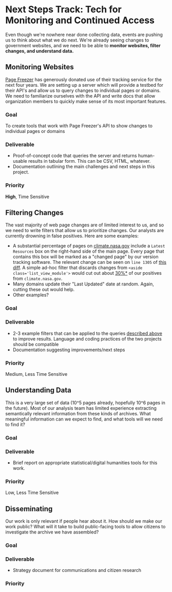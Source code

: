 # Next Steps Track: Tech for Monitoring and Continued Access

Even though we're nowhere near done collecting data, events are pushing us to think about what we do next. We're already seeing changes to government websites, and we need to be able to **monitor websites, filter changes, and understand data.**

## Monitoring Websites

[Page Freezer](http://www.pagefreezer.com) has generously donated use of their tracking service for the next four years. We are setting up a server which will provide a testbed for their API's and allow us to query changes to individual pages or domains. We need to familiarize ourselves with the API and write docs that allow organization members to quickly make sense of its most important features.

### Goal

To create tools that work with Page Freezer's API to show changes to individual pages or domains

### Deliverable

* Proof-of-concept code that queries the server and returns human-usable results in tabular form. This can be CSV, HTML, whatever.
* Documentation outlining the main challenges and next steps in this project.

### Priority
**High**, Time Sensitive


## Filtering Changes

The vast majority of web page changes are of limited interest to us, and so we need to write filters that allow us to prioritize changes. Our analysts are currently drowning in false positives. Here are some examples:

* A substantial percentage of pages on [climate.nasa.gov](http://climate.nasa.gov) include a `Latest Resources` box on the right-hand side of the main page. Every page that contains this box will be marked as a "changed page" by our version tracking software. The relevant change can be seen on `line 1305` of [this diff](https://gist.github.com/va-client/c25c6def28b760f25e3190b1e986d2e3/revisions#diff-8a777b7cd35d6141f393542135beb397R1306). A simple ad-hoc filter that discards changes from `<aside class='list_view_module'>` would cut out about [30%*](# "Made Up Number.") of our positives from `climate.nasa.gov`.
* Many domains update their "Last Updated" date at random. Again, cutting these out would help.
* Other examples?

### Goal


### Deliverable

* 2-3 example filters that can be applied to the queries [described above](#monitoring-websites) to improve results. Language and coding practices of the two projects should be compatible
* Documentation suggesting improvements/next steps

### Priority
Medium, Less Time Sensitive

## Understanding Data

This is a very large set of data (10^5 pages already, hopefully 10^6 pages in the future). Most of our analysis team has limited experience extracting semantically relevant information from these kinds of archives. What meaningful information can we expect to find, and what tools will we need to find it?

### Goal


### Deliverable
* Brief report on appropriate statistical/digital humanities tools for this work.

### Priority
Low, Less Time Sensitive

## Disseminating
Our work is only relevant if people hear about it. How should we make our work public? What will it take to build public-facing tools to allow citizens to investigate the archive we have assembled?

### Goal

### Deliverable
* Strategy document for communications and citizen research

### Priority
